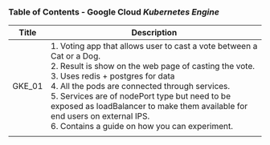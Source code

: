
### Table of Contents - Google Cloud *Kubernetes Engine*

| Title  | Description                                                                                                                                                                                                                                                                                                                                                                                                |
| ------ | ---------------------------------------------------------------------------------------------------------------------------------------------------------------------------------------------------------------------------------------------------------------------------------------------------------------------------------------------------------------------------------------------------------- |
| GKE_01 | 1. Voting app that allows user to cast a vote between a Cat or a Dog.<br>2. Result is show on the web page of casting the vote.<br>3. Uses redis + postgres for data<br>4. All the pods are connected through services.<br>5. Services are of nodePort type but need to be exposed as loadBalancer to make them available for end users on external IPS.<br>6. Contains a guide on how you can experiment. |
|        |                                                                                                                                                                                                                                                                                                                                                                                                            |
